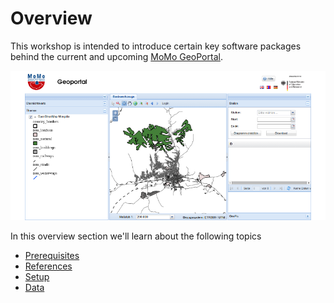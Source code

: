 # Overview

This workshop is intended to introduce certain key software packages behind the current and upcoming [MoMo GeoPortal](http://iwrm-momo.de/geoportal/client/gisclient/index-dev.html?applicationId=22).

![The current version of the soon-to-be-updated MoMo Geoportal](assets/geoportal.png)

In this overview section we'll learn about the following topics

* [Prerequisites](prerequisites.md)
* [References](references.md)
* [Setup](setup.md)
* [Data](data.md)
